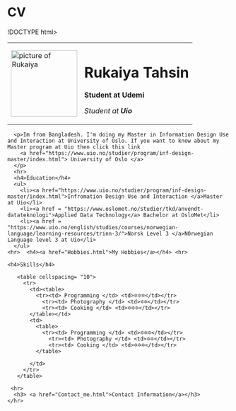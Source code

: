 # CV
!DOCTYPE html>
<html lang="en" dir="ltr">
  <head>
    <meta charset="utf-8">
    <title>rukaiya's personal page</title>
  </head>
  <body>
   <table cell spacing= "30">
     <tr>
       <td><img src="images/ruk.png" height="150" width="150" alt="picture of Rukaiya"></td>
       <td><h1>Rukaiya Tahsin</h1>
         <p><strong>Student at Udemi</strong></p>
         <p><em>Student at <strong> Uio</strong></em></p></td>
     </tr>
   </table>




      <p>Im from Bangladesh. I'm doing my Master in Information Design Use and Interaction at University of Oslo. If you want to know about my Master program at Uio then click this link
        <a href="https://www.uio.no/studier/program/inf-design-master/index.html"> University of Oslo </a>
      </p>
      <hr>
      <h4>Education</h4>
      <ul>
        <li><a href="https://www.uio.no/studier/program/inf-design-master/index.html">Infromation Design Use and Interaction </a>Master at Uio</li>
        <li><a href = "https://www.oslomet.no/studier/tkd/anvendt-datateknologi">Applied Data Technology</a> Bachelor at OsloMet</li>
        <li><a href = "https://www.uio.no/english/studies/courses/norwegian-language/learning-resources/trinn-3/">Norsk Level 3 </a>NOrwegian Language level 3 at Uio</li>
      </ul>
    <hr>  <h4><a href="Hobbies.html">My Hobbies</a></h4> <hr>

    <h4>Skills</h4>

       <table cellspacing= "10">
         <tr>
           <td><table>
             <tr><td> Programming </td> <td>🔯🔯🔯</td></tr>
               <tr><td> Photography </td> <td>🔯🔯</td></tr>
               <tr><td> Cooking </td> <td>🔯🔯🔯</td></tr>
           </table></td>
           <td>
             <table>
               <tr><td> Programming </td> <td>🔯🔯🔯</td></tr>
                 <tr><td> Photography </td> <td>🔯🔯</td></tr>
                 <tr><td> Cooking </td> <td>🔯🔯🔯</td></tr>
             </table>

           </td>
         </tr>
       </table>

     <hr>
      <h3> <a href="Contact_me.html">Contact Information</a></h3>
    </hr>




</html>

<!--html BOILERPLATE CODE-->
